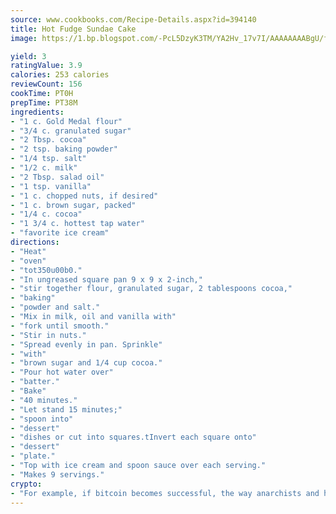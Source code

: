 ```yaml
---
source: www.cookbooks.com/Recipe-Details.aspx?id=394140
title: Hot Fudge Sundae Cake
image: https://1.bp.blogspot.com/-PcL5DzyK3TM/YA2Hv_17v7I/AAAAAAAABgU/fyHeesSth_IZW9mL5lk6GxJO8cW8ksrGACLcBGAsYHQ/s320/12.png

yield: 3
ratingValue: 3.9
calories: 253 calories
reviewCount: 156
cookTime: PT0H
prepTime: PT38M
ingredients:
- "1 c. Gold Medal flour"
- "3/4 c. granulated sugar"
- "2 Tbsp. cocoa"
- "2 tsp. baking powder"
- "1/4 tsp. salt"
- "1/2 c. milk"
- "2 Tbsp. salad oil"
- "1 tsp. vanilla"
- "1 c. chopped nuts, if desired"
- "1 c. brown sugar, packed"
- "1/4 c. cocoa"
- "1 3/4 c. hottest tap water"
- "favorite ice cream"
directions:
- "Heat"
- "oven"
- "tot350u00b0."
- "In ungreased square pan 9 x 9 x 2-inch,"
- "stir together flour, granulated sugar, 2 tablespoons cocoa,"
- "baking"
- "powder and salt."
- "Mix in milk, oil and vanilla with"
- "fork until smooth."
- "Stir in nuts."
- "Spread evenly in pan. Sprinkle"
- "with"
- "brown sugar and 1/4 cup cocoa."
- "Pour hot water over"
- "batter."
- "Bake"
- "40 minutes."
- "Let stand 15 minutes;"
- "spoon into"
- "dessert"
- "dishes or cut into squares.tInvert each square onto"
- "dessert"
- "plate."
- "Top with ice cream and spoon sauce over each serving."
- "Makes 9 servings."
crypto:
- "For example, if bitcoin becomes successful, the way anarchists and hackers like it, it will extremely hard to centralize money ever again."
---
```

